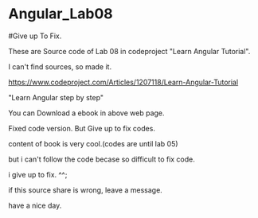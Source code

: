 # Angular_Lab08

#Give up To Fix.


These are Source code of Lab 08 in codeproject "Learn Angular Tutorial".

I can't find sources, so made it.

https://www.codeproject.com/Articles/1207118/Learn-Angular-Tutorial

"Learn Angular step by step"

You can Download a ebook in above web page.

Fixed code version.
But Give up to fix codes.

content of book is very cool.(codes are until lab 05)

but i can't follow the code becase so difficult to fix code.

i give up to fix. ^^;

if this source share is wrong, leave a message.

have a nice day.
